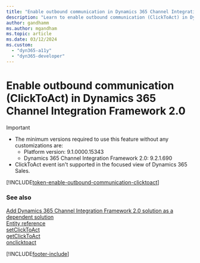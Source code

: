 ```yaml
---
title: "Enable outbound communication in Dynamics 365 Channel Integration Framework 2.0 | MicrosoftDocs"
description: "Learn to enable outbound communication (ClickToAct) in Dynamics 365 Channel Integration Framework 2.0."
author: gandhamm 
ms.author: mgandham
ms.topic: article
ms.date: 03/12/2024
ms.custom: 
  - "dyn365-a11y"
  - "dyn365-developer"
---
```


# Enable outbound communication (ClickToAct) in Dynamics 365 Channel Integration Framework 2.0

> [!IMPORTANT]
> - The minimum versions required to use this feature without any customizations are:
>    -	Platform version: 9.1.0000.15343
>    -	Dynamics 365 Channel Integration Framework 2.0: 9.2.1.690
> - ClickToAct event isn't supported in the focused view of Dynamics 365 Sales.

[!INCLUDE[token-enable-outbound-communication-clicktoact](../../shared/token-enable-outbound-communication-clicktoact.md)]

### See also

[Add Dynamics 365 Channel Integration Framework 2.0 solution as a dependent solution](../../v1/administer/add-cif-solution-dependent-solution.md)  
[Entity reference](../develop/reference/entities-attributes/msdyn_channelprovider.md)  
[setClickToAct](../../v1/develop/reference/microsoft-ciframework/setClickToAct.md)  
[getClickToAct](../../v1/develop/reference/microsoft-ciframework/getClickToAct.md)  
[onclicktoact](../../v1/develop/reference/events/onclicktoact.md)  

[!INCLUDE[footer-include](../../../includes/footer-banner.md)]
